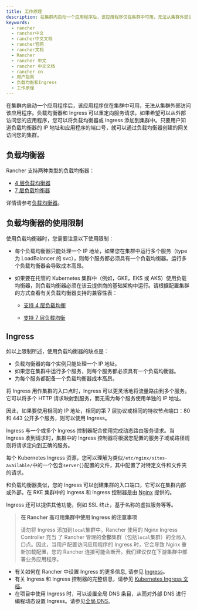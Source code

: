 ```yaml
---
title: 工作原理
description: 在集群内启动一个应用程序后，该应用程序仅在集群中可用，无法从集群外部访问该应用程序。负载均衡器和 Ingress 可以重定向服务请求。如果希望可以从外部访问您的应用程序，您可以将负载均衡器或 Ingress 添加到集群中。只要用户知道负载均衡器的 IP 地址和应用程序的端口号，就可以通过负载均衡器创建的网关访问您的集群。
keywords:
  - rancher
  - rancher中文
  - rancher中文文档
  - rancher官网
  - rancher文档
  - Rancher
  - rancher 中文
  - rancher 中文文档
  - rancher cn
  - 用户指南
  - 负载均衡和Ingress
  - 工作原理
---
```


在集群内启动一个应用程序后，该应用程序仅在集群中可用，无法从集群外部访问该应用程序。负载均衡器和 Ingress 可以重定向服务请求。如果希望可以从外部访问您的应用程序，您可以将负载均衡器或 Ingress 添加到集群中。只要用户知道负载均衡器的 IP 地址和应用程序的端口号，就可以通过负载均衡器创建的网关访问您的集群。

## 负载均衡器

Rancher 支持两种类型的负载均衡器：

- [4 层负载均衡器](/docs/rancher2/k8s-in-rancher/load-balancers-and-ingress/load-balancers/_index)
- [7 层负载均衡器](/docs/rancher2/k8s-in-rancher/load-balancers-and-ingress/load-balancers/_index)

详情请参考[负载均衡器](/docs/rancher2/k8s-in-rancher/load-balancers-and-ingress/load-balancers/_index)。

## 负载均衡器的使用限制

使用负载均衡器时，您需要注意以下使用限制：

- 每个负载均衡器只能处理一个 IP 地址，如果您在集群中运行多个服务（type 为 LoadBalancer 的 svc），则每个服务都必须具有一个负载均衡器。运行多个负载均衡器会导致成本高昂。

- 如果要在托管的 Kubernetes 集群中（例如，GKE，EKS 或 AKS）使用负载均衡器，则负载均衡器必须在该云提供商的基础架构中运行。请根据配置集群的方式查看有关负载均衡器支持的兼容性表：

  - [支持 4 层负载均衡](/docs/rancher2/k8s-in-rancher/load-balancers-and-ingress/load-balancers/_index)

  - [支持 7 层负载均衡](/docs/rancher2/k8s-in-rancher/load-balancers-and-ingress/load-balancers/_index)

## Ingress

如以上限制所述，使用负载均衡器的缺点是：

- 负载均衡器的每个实例只能处理一个 IP 地址。
- 如果您在集群中运行多个服务，则每个服务都必须具有一个负载均衡器。
- 为每个服务都配备一个负载均衡器成本高昂。

将 Ingress 用作集群的入口点时，Ingress 可以更灵活地将流量路由到多个服务。它可以将多个 HTTP 请求映射到服务，而无需为每个服务使用单独的 IP 地址。

因此，如果要使用相同的 IP 地址，相同的第 7 层协议或相同的特权节点端口：80 和 443 公开多个服务，则可以使用 Ingress。

Ingress 与一个或多个 Ingress 控制器配合使用完成动态路由服务请求。当 Ingress 收到请求时，集群中的 Ingress 控制器将根据您配置的服务子域或路径规则将请求定向到正确的服务。

每个 Kubernetes Ingress 资源，您可以理解为类似`/etc/nginx/sites-available/`中的一个包含`server{}`配置的文件，其中配置了对特定文件和文件夹的请求。

和负载均衡器类似，您的 Ingress 可以创建集群的入口端口，它可以在集群内部或外部。在 RKE 集群中的 Ingress 和 Ingress 控制器是由 [Nginx](https://www.nginx.com/) 提供的。

Ingress 还可以提供其他功能，例如 SSL 终止，基于名称的虚拟服务等等。

> **在 Rancher 高可用集群中使用 Ingress 的注意事项**
>
> 请勿将 Ingress 添加到`local`集群中。Rancher 使用的 Nginx Ingress Controller 充当 了 Rancher 管理的**全部**集群（包括`local`集群）的全局入口点。因此，当用户配置访问应用程序的 Ingress 时，它会导致 Nginx 重新加载配置，您的 Rancher 连接可能会断开。我们建议仅在下游集群中部署业务应用程序。

- 有关如何在 Rancher 中设置 Ingress 的更多信息, 请参见 [Ingress](/docs/rancher2/k8s-in-rancher/load-balancers-and-ingress/ingress/_index)。
- 有关 Ingress 和 Ingress 控制器的完整信息，请参见 [Kubernetes Ingress 文档](https://kubernetes.io/docs/concepts/services-networking/ingress/)。
- 在项目中使用 Ingress 时，可以设置全局 DNS 条目，从而对外部 DNS 进行编程动态设置 Ingress。请参见[全局 DNS](/docs/rancher2/helm-charts/legacy-catalogs/globaldns/_index)。
